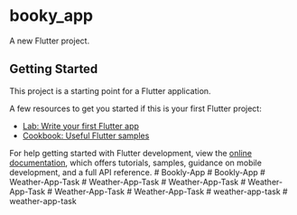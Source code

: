 # booky_app

A new Flutter project.

## Getting Started

This project is a starting point for a Flutter application.

A few resources to get you started if this is your first Flutter project:

- [Lab: Write your first Flutter app](https://docs.flutter.dev/get-started/codelab)
- [Cookbook: Useful Flutter samples](https://docs.flutter.dev/cookbook)

For help getting started with Flutter development, view the
[online documentation](https://docs.flutter.dev/), which offers tutorials,
samples, guidance on mobile development, and a full API reference.
#   B o o k l y - A p p  
 #   B o o k l y - A p p  
 #   W e a t h e r - A p p - T a s k  
 #   W e a t h e r - A p p - T a s k  
 #   W e a t h e r - A p p - T a s k  
 #   W e a t h e r - A p p - T a s k  
 #   W e a t h e r - A p p - T a s k  
 #   W e a t h e r - A p p - T a s k  
 #   w e a t h e r - a p p - t a s k  
 #   w e a t h e r - a p p - t a s k  
 